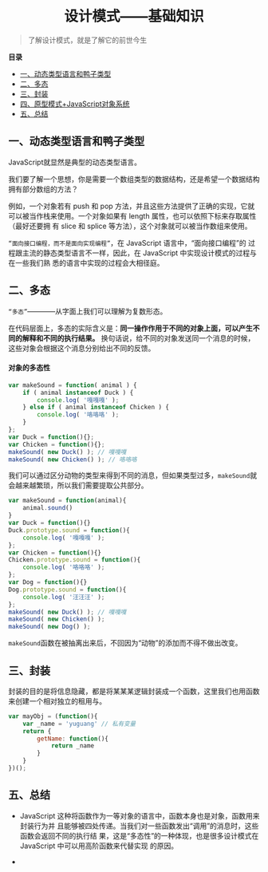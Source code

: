 <!--
 * @desc:
 * @Author: 余光
 * @Email: webbj97@163.com
 * @Date: 2020-05-13 16:33:51
 -->
<h1 align=center>设计模式——基础知识</h1>

> 了解设计模式，就是了解它的前世今生

**目录**

* <a href="#1">一、动态类型语言和鸭子类型</a>
* <a href="#2">二、多态</a>
* <a href="#3">三、封装</a>
* <a href="#4">四、原型模式+JavaScript对象系统</a>
* <a href="#5">五、总结</a>


<h2 id="1">一、动态类型语言和鸭子类型</h2>

JavaScript就显然是典型的动态类型语言。

我们要了解一个思想，你是需要一个数组类型的数据结构，还是希望一个数据结构拥有部分数组的方法？

例如，一个对象若有 push 和 pop 方法，并且这些方法提供了正确的实现，它就
可以被当作栈来使用。一个对象如果有 length 属性，也可以依照下标来存取属性（最好还要拥
有 slice 和 splice 等方法），这个对象就可以被当作数组来使用。

`“面向接口编程，而不是面向实现编程”`，在 JavaScript 语言中，“面向接口编程”的
过程跟主流的静态类型语言不一样，因此，在 JavaScript 中实现设计模式的过程与在一些我们熟
悉的语言中实现的过程会大相径庭。

<h2 id="2">二、多态</h2>

`“多态”`————从字面上我们可以理解为复数形态。

在代码层面上，多态的实际含义是：**同一操作作用于不同的对象上面，可以产生不同的解释和不同的执行结果。**
换句话说，给不同的对象发送同一个消息的时候，这些对象会根据这个消息分别给出不同的反馈。

#### 对象的多态性

```js
var makeSound = function( animal ) {
    if ( animal instanceof Duck ) {
        console.log( '嘎嘎嘎' );
    } else if ( animal instanceof Chicken ) {
        console.log( '咯咯咯' );
    }
};
var Duck = function(){};
var Chicken = function(){};
makeSound( new Duck() ); // 嘎嘎嘎
makeSound( new Chicken() ); // 咯咯咯
```

我们可以通过区分动物的类型来得到不同的消息，但如果类型过多，`makeSound`就会越来越繁琐，所以我们需要提取公共部分。

```js
var makeSound = function(animal){
    animal.sound()
}
var Duck = function(){}
Duck.prototype.sound = function(){
    console.log( '嘎嘎嘎' );
};
var Chicken = function(){}
Chicken.prototype.sound = function(){
    console.log( '咯咯咯' );
};
var Dog = function(){}
Dog.prototype.sound = function(){
    console.log( '汪汪汪' );
};
makeSound( new Duck() ); // 嘎嘎嘎
makeSound( new Chicken() );
makeSound( new Dog() );
```

`makeSound`函数在被抽离出来后，不回因为“动物”的添加而不得不做出改变。


<h2 id="3">三、封装</h2>

封装的目的是将信息隐藏，都是将某某某逻辑封装成一个函数，这里我们也用函数来创建一个相对独立的租用与。

```js
var mayObj = (function(){
    var _name = 'yuguang' // 私有变量
    return {
        getName: function(){
            return _name
        }
    }
})();
```


<h2 id="5">五、总结</h2>

* JavaScript 这种将函数作为一等对象的语言中，函数本身也是对象，函数用来封装行为并
且能够被四处传递。当我们对一些函数发出“调用”的消息时，这些函数会返回不同的执行结
果，这是“多态性”的一种体现，也是很多设计模式在 JavaScript 中可以用高阶函数来代替实现
的原因。

*


